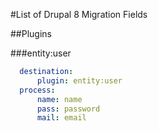 #List of Drupal 8 Migration Fields 

##Plugins

###entity:user

```yml
  destination:
      plugin: entity:user
  process:
      name: name 
      pass: password
      mail: email
      
```
